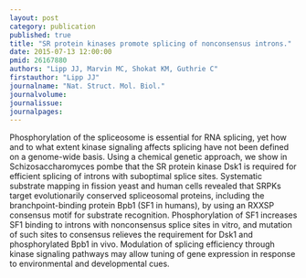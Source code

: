 ```yaml
---
layout: post
category: publication
published: true
title: "SR protein kinases promote splicing of nonconsensus introns."
date: 2015-07-13 12:00:00
pmid: 26167880
authors: "Lipp JJ, Marvin MC, Shokat KM, Guthrie C"
firstauthor: "Lipp JJ"
journalname: "Nat. Struct. Mol. Biol."
journalvolume: 
journalissue: 
journalpages: 
---
```


Phosphorylation of the spliceosome is essential for RNA splicing, yet how and to what extent kinase signaling affects splicing have not been defined on a genome-wide basis. Using a chemical genetic approach, we show in Schizosaccharomyces pombe that the SR protein kinase Dsk1 is required for efficient splicing of introns with suboptimal splice sites. Systematic substrate mapping in fission yeast and human cells revealed that SRPKs target evolutionarily conserved spliceosomal proteins, including the branchpoint-binding protein Bpb1 (SF1 in humans), by using an RXXSP consensus motif for substrate recognition. Phosphorylation of SF1 increases SF1 binding to introns with nonconsensus splice sites in vitro, and mutation of such sites to consensus relieves the requirement for Dsk1 and phosphorylated Bpb1 in vivo. Modulation of splicing efficiency through kinase signaling pathways may allow tuning of gene expression in response to environmental and developmental cues.


